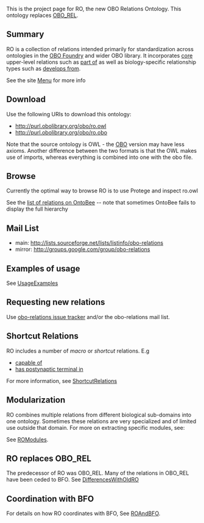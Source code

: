 This is the project page for RO, the new OBO Relations Ontology. This ontology replaces [OBO\_REL](http://obofoundry.org/ro).

## Summary ##

RO is a collection of relations intended primarily for standardization across ontologies in the [OBO Foundry](http://obofoundry.org) and wider OBO library. It incorporates [core](ROCore.md) upper-level relations such as [part of](http://purl.obolibrary.org/obo/BFO_0000050) as well as biology-specific relationship types such as [develops from](http://purl.obolibrary.org/obo/RO_0002202).

See the site [Menu](Menu.md) for more info

## Download ##

Use the following URIs to download this ontology:

  * http://purl.obolibrary.org/obo/ro.owl
  * http://purl.obolibrary.org/obo/ro.obo

Note that the source ontology is OWL - the [OBO](OBOFormatUsersGuide.md) version may have less axioms. Another difference between the two formats is that the OWL makes use of imports, whereas everything is combined into one with the obo file.

## Browse ##

Currently the optimal way to browse RO is to use Protege and inspect ro.owl

See the [list of relations on OntoBee](http://www.ontobee.org/browser/term.php?o=RO&iri=http://www.w3.org/2002/07/owl%23ObjectProperty&graph=http://purl.obolibrary.org/obo/merged/RO) -- note that sometimes OntoBee fails to display the full hierarchy

## Mail List ##

  * main: http://lists.sourceforge.net/lists/listinfo/obo-relations
  * mirror: http://groups.google.com/group/obo-relations


## Examples of usage ##

See [UsageExamples](UsageExamples.md)

## Requesting new relations ##

Use [obo-relations issue tracker](http://code.google.com/p/obo-relations/issues/list) and/or the obo-relations mail list.

## Shortcut Relations ##

RO includes a number of _macro_ or _shortcut_ relations. E.g

  * [capable of](http://purl.obolibrary.org/obo/RO_0002215)
  * [has postynaptic terminal in](http://purl.obolibrary.org/obo/RO_0002110)

For more information, see [ShortcutRelations](ShortcutRelations.md)

## Modularization ##

RO combines multiple relations from different biological sub-domains into one ontology. Sometimes these relations are very specialized and of limited use outside that domain. For more on extracting specific modules, see:

See [ROModules](ROModules.md).

## RO replaces OBO\_REL ##

The predecessor of RO was OBO\_REL. Many of the relations in OBO\_REL have been ceded to BFO. See [DifferencesWithOldRO](DifferencesWithOldRO.md)

## Coordination with BFO ##

For details on how RO coordinates with BFO, See [ROAndBFO](ROAndBFO.md).
